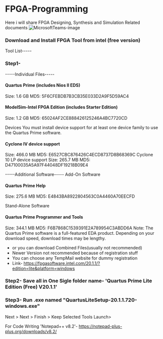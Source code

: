 # FPGA-Programming
Here i will share FPGA Designing, Synthesis and Simulation Related documents
![MicrosoftTeams-image](https://user-images.githubusercontent.com/87929992/150519753-dd653470-acbf-4174-a9cc-4f73823d4bdf.png)

### Download and Install FPGA Tool from intel (free version)
Tool List-----
### Step1-
-----Individual Files-----
#### Quartus Prime (includes Nios II EDS)
Size: 1.6 GB MD5: 5F6CFEBDB7B3CB35E033D2A9F5D59AC4

#### ModelSim-Intel FPGA Edition (includes Starter Edition)
Size: 1.2 GB MD5: 65024AF2CE888426125246A4BC7720CD

Devices You must install device support for at least one device family to use the Quartus Prime software.
#### Cyclone IV device support
Size: 466.0 MB MD5: E6527CBC876426C4ECD8737D8B68369C
Cyclone 10 LP device support
Size: 265.7 MB MD5: D47100035A5A97F44048DF19218B09E4

-----Additional Software-----
Add-On Software
#### Quartus Prime Help
Size: 275.6 MB MD5: E4843BA8922804563C0A4460A70EECFD

Stand-Alone Software
#### Quartus Prime Programmer and Tools
Size: 344.1 MB MD5: F6B7868C1539391E2A789954C3ABDD6A
Note: The Quartus Prime software is a full-featured EDA product. Depending on your download speed, download times may be lengthy.

* or you can download Combined Files(usually not recommended)
* Newer Version not recommended because of registration stuff 
* You can choose any TempMail website for dummy registration
* Link- https://fpgasoftware.intel.com/20.1.1/?edition=lite&platform=windows

### Step2- Save all in One Sigle folder name- 'Quartus Prime Lite Edition (Free) V20.1.1'
### Step3- Run .exe named "QuartusLiteSetup-20.1.1.720-windows.exe"
  Next > Next > Finish > Keep Selected Tools Launch> 
  
For Code Writing 'Notepad++ v8.2'- https://notepad-plus-plus.org/downloads/v8.2/
